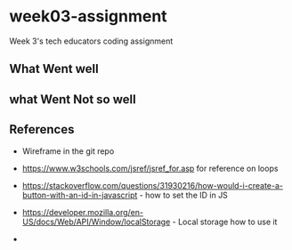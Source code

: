 # week03-assignment

Week 3's tech educators coding assignment

## What Went well

## what Went Not so well

## References

- Wireframe in the git repo

- https://www.w3schools.com/jsref/jsref_for.asp for reference on loops

- https://stackoverflow.com/questions/31930216/how-would-i-create-a-button-with-an-id-in-javascript - how to set the ID in JS

- https://developer.mozilla.org/en-US/docs/Web/API/Window/localStorage - Local storage how to use it

-
